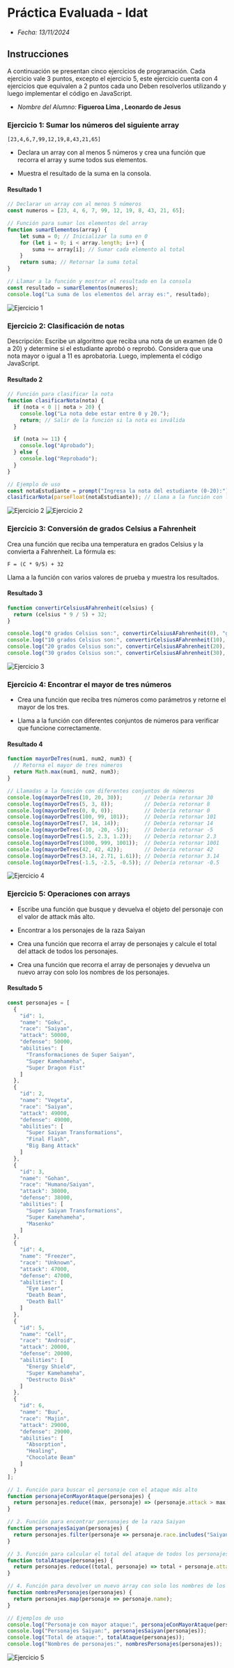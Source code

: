 # Práctica Evaluada - Idat

- *Fecha: 13/11/2024*

## Instrucciones

A continuación se presentan cinco ejercicios de programación. Cada ejercicio vale 3 puntos, excepto el ejercicio 5, este ejercicio cuenta con 4 ejercicios que equivalen a 2 puntos cada uno Deben resolverlos utilizando y luego implementar el código en JavaScript.

- *Nombre del Alumno:* **Figueroa Lima , Leonardo de Jesus**

### Ejercicio 1: Sumar los números del siguiente array

`[23,4,6,7,99,12,19,8,43,21,65]`

- Declara un array con al menos 5 números y crea una función que recorra el array y sume todos sus elementos.

- Muestra el resultado de la suma en la consola.

#### Resultado 1

```js
// Declarar un array con al menos 5 números
const numeros = [23, 4, 6, 7, 99, 12, 19, 8, 43, 21, 65];

// Función para sumar los elementos del array
function sumarElementos(array) {
    let suma = 0; // Inicializar la suma en 0
    for (let i = 0; i < array.length; i++) {
        suma += array[i]; // Sumar cada elemento al total
    }
    return suma; // Retornar la suma total
}

// Llamar a la función y mostrar el resultado en la consola
const resultado = sumarElementos(numeros);
console.log("La suma de los elementos del array es:", resultado);

```

![Ejercicio 1](img/ejercicio-1.png)

### Ejercicio 2: Clasificación de notas

Descripción: Escribe un algoritmo que reciba una nota de un examen (de 0 a 20) y determine si el estudiante aprobó o reprobó. Considera que una nota mayor o igual a 11 es aprobatoria. Luego, implementa el código JavaScript.

#### Resultado 2

```js
// Función para clasificar la nota
function clasificarNota(nota) {
  if (nota < 0 || nota > 20) {
    console.log("La nota debe estar entre 0 y 20.");
    return; // Salir de la función si la nota es inválida
  }

  if (nota >= 11) {
    console.log("Aprobado");
  } else {
    console.log("Reprobado");
  }
}

// Ejemplo de uso
const notaEstudiante = prompt("Ingresa la nota del estudiante (0-20):"); // Solicita al usuario que ingrese la nota
clasificarNota(parseFloat(notaEstudiante)); // Llama a la función con la nota ingresada
```

![Ejercicio 2](img/ejercicio-2.png)
![Ejercicio 2](img/ejercicio-2-2.png)

### Ejercicio 3: Conversión de grados Celsius a Fahrenheit

Crea una función que reciba una temperatura en grados Celsius y la convierta a Fahrenheit. La fórmula es:

`F = (C * 9/5) + 32`

Llama a la función con varios valores de prueba y muestra los resultados.

#### Resultado 3

```js
function convertirCelsiusAFahrenheit(celsius) {
  return (celsius * 9 / 5) + 32;
}

console.log("0 grados Celsius son:", convertirCelsiusAFahrenheit(0), "grados Fahrenheit");
console.log("10 grados Celsius son:", convertirCelsiusAFahrenheit(10), "grados Fahrenheit");
console.log("20 grados Celsius son:", convertirCelsiusAFahrenheit(20), "grados Fahrenheit");
console.log("30 grados Celsius son:", convertirCelsiusAFahrenheit(30), "grados Fahrenheit");
```

![Ejercicio 3](img/ejercicio-3.png)

### Ejercicio 4: Encontrar el mayor de tres números

- Crea una función que reciba tres números como parámetros y retorne el mayor de los tres.

- Llama a la función con diferentes conjuntos de números para verificar que funcione correctamente.

#### Resultado 4

```js
function mayorDeTres(num1, num2, num3) {
  // Retorna el mayor de tres números
  return Math.max(num1, num2, num3);
}

// Llamadas a la función con diferentes conjuntos de números
console.log(mayorDeTres(10, 20, 30));       // Debería retornar 30
console.log(mayorDeTres(5, 3, 8));          // Debería retornar 8
console.log(mayorDeTres(0, 0, 0));          // Debería retornar 0
console.log(mayorDeTres(100, 99, 101));     // Debería retornar 101
console.log(mayorDeTres(7, 14, 14));        // Debería retornar 14
console.log(mayorDeTres(-10, -20, -5));     // Debería retornar -5
console.log(mayorDeTres(1.5, 2.3, 1.2));    // Debería retornar 2.3
console.log(mayorDeTres(1000, 999, 1001));  // Debería retornar 1001
console.log(mayorDeTres(42, 42, 42));       // Debería retornar 42
console.log(mayorDeTres(3.14, 2.71, 1.61)); // Debería retornar 3.14
console.log(mayorDeTres(-1.5, -2.5, -0.5)); // Debería retornar -0.5
```

![Ejercicio 4](img/ejercicio-4.png)

### Ejercicio 5: Operaciones con arrays

- Escribe una función que busque y devuelva el objeto del personaje con el valor de attack más alto.

- Encontrar a los personajes de la raza Saiyan

- Crea una función que recorra el array de personajes y calcule el total del attack de todos los personajes.

- Crea una función que recorra el array de personajes y devuelva un nuevo array con solo los nombres de los personajes.

#### Resultado 5

```js
const personajes = [
  {
    "id": 1,
    "name": "Goku",
    "race": "Saiyan",
    "attack": 50000,
    "defense": 50000,
    "abilities": [
      "Transformaciones de Super Saiyan",
      "Super Kamehameha",
      "Super Dragon Fist"
    ]
  },
  {
    "id": 2,
    "name": "Vegeta",
    "race": "Saiyan",
    "attack": 49000,
    "defense": 49000,
    "abilities": [
      "Super Saiyan Transformations",
      "Final Flash",
      "Big Bang Attack"
    ]
  },
  {
    "id": 3,
    "name": "Gohan",
    "race": "Humano/Saiyan",
    "attack": 38000,
    "defense": 38000,
    "abilities": [
      "Super Saiyan Transformations",
      "Super Kamehameha",
      "Masenko"
    ]
  },
  {
    "id": 4,
    "name": "Freezer",
    "race": "Unknown",
    "attack": 47000,
    "defense": 47000,
    "abilities": [
      "Eye Laser",
      "Death Beam",
      "Death Ball"
    ]
  },
  {
    "id": 5,
    "name": "Cell",
    "race": "Android",
    "attack": 20000,
    "defense": 20000,
    "abilities": [
      "Energy Shield",
      "Super Kamehameha",
      "Destructo Disk"
    ]
  },
  {
    "id": 6,
    "name": "Buu",
    "race": "Majin",
    "attack": 29000,
    "defense": 29000,
    "abilities": [
      "Absorption",
      "Healing",
      "Chocolate Beam"
    ]
  }
];

// 1. Función para buscar el personaje con el ataque más alto
function personajeConMayorAtaque(personajes) {
  return personajes.reduce((max, personaje) => (personaje.attack > max.attack ? personaje : max));
}

// 2. Función para encontrar personajes de la raza Saiyan
function personajesSaiyan(personajes) {
  return personajes.filter(personaje => personaje.race.includes("Saiyan"));
}

// 3. Función para calcular el total del ataque de todos los personajes
function totalAtaque(personajes) {
  return personajes.reduce((total, personaje) => total + personaje.attack, 0);
}

// 4. Función para devolver un nuevo array con solo los nombres de los personajes
function nombresPersonajes(personajes) {
  return personajes.map(personaje => personaje.name);
}

// Ejemplos de uso
console.log("Personaje con mayor ataque:", personajeConMayorAtaque(personajes));
console.log("Personajes Saiyan:", personajesSaiyan(personajes));
console.log("Total de ataque:", totalAtaque(personajes));
console.log("Nombres de personajes:", nombresPersonajes(personajes));
```

![Ejercicio 5](img/ejercicio-5.png)
